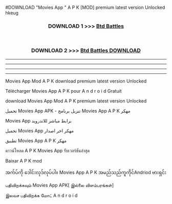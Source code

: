 #DOWNLOAD "Movies App " A P K [MOD] premium latest version Unlocked hkeug 



<div align="center">

<h3>DOWNLOAD 1 >>> <a href="https://getmod1.web.app/?judule=Btd Battles">Btd Battles</a></h3><br>

<h3>DOWNLOAD 2 >>> <a href="https://getmod1.web.app/?judule=Btd Battles">Btd Battles DOWNLOAD</a></h3>

</div>


----------------------------------------------------------

----------------------------------------------------------

----------------------------------------------------------

----------------------------------------------------------


Movies App  Mod A P K download premium latest version Unlocked

Télécharger  Movies App  A P K pour A n d r o i d Gratuit

download Movies App  Mod A P K premium latest version Unlocked

تحميل Movies App  APK - تنزيل برنامج Movies App  A P K مهكر

Movies App  برابط مباشر للاندرويد

تحميل Movies App  مهكر اخر اصدار

تطبيق Movies App  A P K مهكر

ดาวน์โหลด A P K Movies App  รับเวอร์ชันล่าสุด

Baixar A P K mod

အက်ပ်ကို ဒေါင်းလုဒ်လုပ်ပါ။ Movies App  A P K အမည်သည်ကူကိုင်Andriod ဗားရှင်း

பதிவிறக்கவும் Movies App  APK[ இல்லை விளம்பரங்கள்] 
 
இலவச பதிவிறக்க மோட் A n d r o i d



